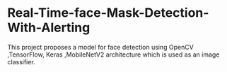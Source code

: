 # Real-Time-face-Mask-Detection-With-Alerting
This project proposes a model for face detection using OpenCV ,TensorFlow, Keras ,MobileNetV2 architecture which is used as an image classifier.
